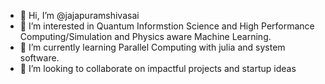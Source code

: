 - 👋 Hi, I’m @jajapuramshivasai
- 👀 I’m interested in Quantum Informstion Science and High Performance Computing/Simulation and Physics aware Machine Learning. 
- 🌱 I’m currently learning Parallel Computing with julia and system software.
- 💞️ I’m looking to collaborate on impactful projects and startup ideas


<!---
jajapuramshivasai/jajapuramshivasai is a ✨ special ✨ repository because its `README.md` (this file) appears on your GitHub profile.
You can click the Preview link to take a look at your changes.
--->
